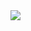 <img src = 'https://user-images.githubusercontent.com/99107924/199534676-eb672f53-8931-4cb8-9cf3-cd2ce0ffdd2b.png'>
